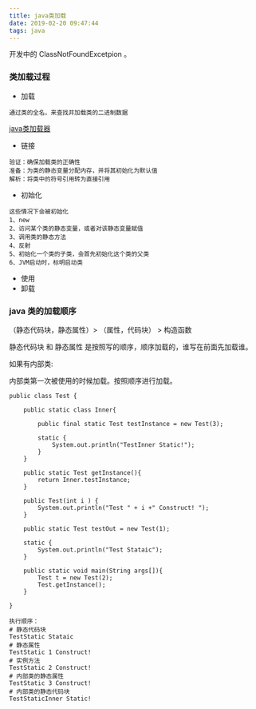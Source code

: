 ```yaml
---
title: java类加载
date: 2019-02-20 09:47:44
tags: java
---
```


开发中的 ClassNotFoundExcetpion 。

### 类加载过程

- 加载
```
通过类的全名，来查找并加载类的二进制数据
```

[java类加载器](https://www.hexianwei.com/2019/02/20/java%E7%B1%BB%E5%8A%A0%E8%BD%BD%E5%99%A8/)

<!--more-->

- 链接
```
验证：确保加载类的正确性
准备：为类的静态变量分配内存，并将其初始化为默认值
解析：将类中的符号引用转为直接引用
```
- 初始化
```
这些情况下会被初始化
1、new
2、访问某个类的静态变量，或者对该静态变量赋值
3、调用类的静态方法
4、反射
5、初始化一个类的子类，会首先初始化这个类的父类
6、JVM启动时，标明启动类

```
- 使用
- 卸载

### java 类的加载顺序

（静态代码块，静态属性）> （属性，代码块） > 构造函数

静态代码块 和 静态属性 是按照写的顺序，顺序加载的，谁写在前面先加载谁。

如果有内部类:

内部类第一次被使用的时候加载。按照顺序进行加载。

```
public class Test {
    
    public static class Inner{
        
        public final static Test testInstance = new Test(3);
        
        static {
            System.out.println("TestInner Static!");
        }
    }
    
    public static Test getInstance(){
        return Inner.testInstance;
    }
    
    public Test(int i ) {
        System.out.println("Test " + i +" Construct! ");
    }
    
    public static Test testOut = new Test(1);

    static {
        System.out.println("Test Stataic");
    }
    
    public static void main(String args[]){
        Test t = new Test(2);
        Test.getInstance();
    }

}
```

```
执行顺序：
# 静态代码块
TestStatic Stataic
# 静态属性
TestStatic 1 Construct! 
# 实例方法
TestStatic 2 Construct!
# 内部类的静态属性
TestStatic 3 Construct! 
# 内部类的静态代码块
TestStaticInner Static!
```

